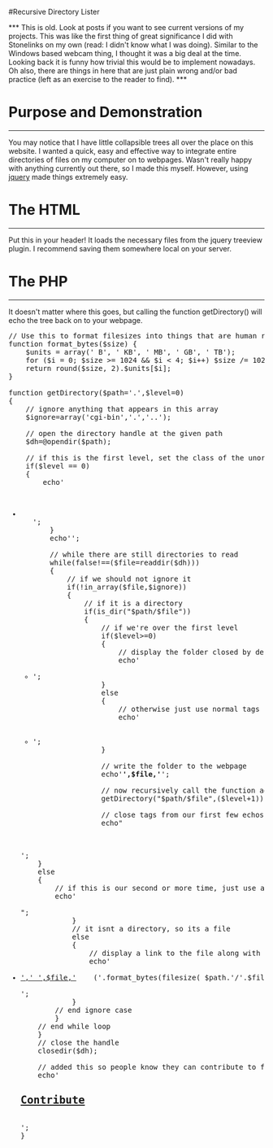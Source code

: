 #Recursive Directory Lister

*** This is old. Look at posts if you want to see current versions of my projects. This was like the first thing of great significance I did with Stonelinks on my own (read: I didn't know what I was doing). Similar to the Windows based webcam thing, I thought it was a big deal at the time. Looking back it is funny how trivial this would be to implement nowadays. Oh also, there are things in here that are just plain wrong and/or bad practice (left as an exercise to the reader to find). ***

# Purpose and Demonstration

* * * * *

You may notice that I have little collapsible trees all over the place on this website. I wanted a quick, easy and effective way to integrate entire directories of files on my computer on to webpages. Wasn't really happy with anything currently out there, so I made this myself. However, using [jquery](http://jquery.com/) made things extremely easy.

# The HTML

* * * * *

Put this in your header! It loads the necessary files from the jquery treeview plugin. I recommend saving them somewhere local on your server.

# The PHP

* * * * *

It doesn't matter where this goes, but calling the function getDirectory() will echo the tree back on to your webpage.

<pre>
// Use this to format filesizes into things that are human readable.
function format_bytes($size) {
    $units = array(' B', ' KB', ' MB', ' GB', ' TB');
    for ($i = 0; $size &gt;= 1024 &amp;&amp; $i &lt; 4; $i++) $size /= 1024;
    return round($size, 2).$units[$i];
}

function getDirectory($path='.',$level=0)
{
	// ignore anything that appears in this array
	$ignore=array('cgi-bin','.','..');

	// open the directory handle at the given path
	$dh=@opendir($path);

	// if this is the first level, set the class of the unordered list to match our javascript stuff
	if($level == 0)
	{
		echo'
<ul id="tree" class="filetree">
	<li>
<ul>';
	}
	echo'<span>';

	// while there are still directories to read
	while(false!==($file=readdir($dh)))
	{
		// if we should not ignore it
		if(!in_array($file,$ignore))
		{
			// if it is a directory
			if(is_dir("$path/$file"))
			{
				// if we're over the first level
				if($level&gt;=0)
				{
					// display the folder closed by default
					echo'
	<li class="closed">';
				}
				else
				{
					// otherwise just use normal tags
					echo'</li>
	<li>';
				}

				// write the folder to the webpage
				echo'<span class="folder"><strong>',$file,'</strong></span>';

				// now recursively call the function again to [hopefully] display any other files / folders
				getDirectory("$path/$file",($level+1));

				// close tags from our first few echos
				echo"</li>
</span></ul>
</li>
';
	}
	else
	{
		// if this is our second or more time, just use a normal unordered list tag
		echo'

";
			}
			// it isnt a directory, so its a file
			else
			{
				// display a link to the file along with the filesize
				echo'
	<li><span class="default"><a href="; 				echo &quot;">',' ',$file,'</a>    ('.format_bytes(filesize( $path.'/'.$file)).')</span></li>
';
			}
		// end ignore case
		}
	// end while loop
	}
	// close the handle
	closedir($dh);

	// added this so people know they can contribute to files on stonelinks
	echo'<a href="../stonelinks-uploader">
<h2>Contribute</h2>
</a>';
}</ul>
</pre>

